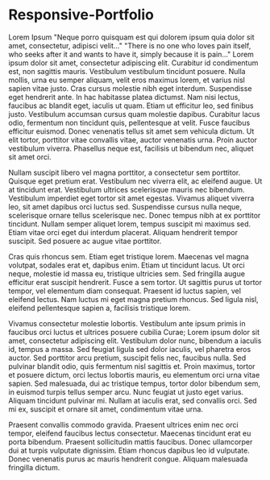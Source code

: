 # Responsive-Portfolio

Lorem Ipsum
"Neque porro quisquam est qui dolorem ipsum quia dolor sit amet, consectetur, adipisci velit..."
"There is no one who loves pain itself, who seeks after it and wants to have it, simply because it is pain..."
Lorem ipsum dolor sit amet, consectetur adipiscing elit. Curabitur id condimentum est, non sagittis mauris. Vestibulum vestibulum tincidunt posuere. Nulla mollis, urna eu semper aliquam, velit eros maximus lorem, et varius nisl sapien vitae justo. Cras cursus molestie nibh eget interdum. Suspendisse eget hendrerit ante. In hac habitasse platea dictumst. Nam nisi lectus, faucibus ac blandit eget, iaculis ut quam. Etiam ut efficitur leo, sed finibus justo. Vestibulum accumsan cursus quam molestie dapibus. Curabitur lacus odio, fermentum non tincidunt quis, pellentesque at velit. Fusce faucibus efficitur euismod. Donec venenatis tellus sit amet sem vehicula dictum. Ut elit tortor, porttitor vitae convallis vitae, auctor venenatis urna. Proin auctor vestibulum viverra. Phasellus neque est, facilisis ut bibendum nec, aliquet sit amet orci.

Nullam suscipit libero vel magna porttitor, a consectetur sem porttitor. Quisque eget pretium erat. Vestibulum nec viverra elit, ac eleifend augue. Ut at tincidunt erat. Vestibulum ultrices scelerisque mauris nec bibendum. Vestibulum imperdiet eget tortor sit amet egestas. Vivamus aliquet viverra leo, sit amet dapibus orci luctus sed. Suspendisse cursus nulla neque, scelerisque ornare tellus scelerisque nec. Donec tempus nibh at ex porttitor tincidunt. Nullam semper aliquet lorem, tempus suscipit mi maximus sed. Etiam vitae orci eget dui interdum placerat. Aliquam hendrerit tempor suscipit. Sed posuere ac augue vitae porttitor.

Cras quis rhoncus sem. Etiam eget tristique lorem. Maecenas vel magna volutpat, sodales erat et, dapibus enim. Etiam ut tincidunt lacus. Ut orci neque, molestie id massa eu, tristique ultricies sem. Sed fringilla augue efficitur erat suscipit hendrerit. Fusce a sem tortor. Ut sagittis purus ut tortor tempor, vel elementum diam consequat. Praesent id luctus sapien, vel eleifend lectus. Nam luctus mi eget magna pretium rhoncus. Sed ligula nisl, eleifend pellentesque sapien a, facilisis tristique lorem.

Vivamus consectetur molestie lobortis. Vestibulum ante ipsum primis in faucibus orci luctus et ultrices posuere cubilia Curae; Lorem ipsum dolor sit amet, consectetur adipiscing elit. Vestibulum dolor nunc, bibendum a iaculis id, tempus a massa. Sed feugiat ligula sed dolor iaculis, vel pharetra eros auctor. Sed porttitor arcu pretium, suscipit felis nec, faucibus nulla. Sed pulvinar blandit odio, quis fermentum nisl sagittis et. Proin maximus, tortor et posuere dictum, orci lectus lobortis mauris, eu elementum orci urna vitae sapien. Sed malesuada, dui ac tristique tempus, tortor dolor bibendum sem, in euismod turpis tellus semper arcu. Nunc feugiat ut justo eget varius. Aliquam tincidunt pulvinar mi. Nullam at iaculis erat, sed convallis orci. Sed mi ex, suscipit et ornare sit amet, condimentum vitae urna.

Praesent convallis commodo gravida. Praesent ultrices enim nec orci tempor, eleifend faucibus lectus consectetur. Maecenas tincidunt erat eu porta bibendum. Praesent sollicitudin mattis faucibus. Donec ullamcorper dui at turpis vulputate dignissim. Etiam rhoncus dapibus leo id vulputate. Donec venenatis purus ac mauris hendrerit congue. Aliquam malesuada fringilla dictum.


